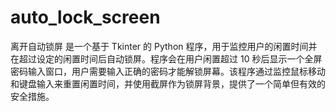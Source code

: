 # auto_lock_screen
离开自动锁屏 是一个基于 Tkinter 的 Python 程序，用于监控用户的闲置时间并在超过设定的闲置时间后自动锁屏。程序会在用户闲置超过 10 秒后显示一个全屏密码输入窗口，用户需要输入正确的密码才能解锁屏幕。该程序通过监控鼠标移动和键盘输入来重置闲置时间，并使用截屏作为锁屏背景，提供了一个简单但有效的安全措施。

